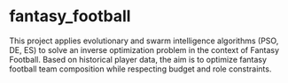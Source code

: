 # fantasy_football
This project applies evolutionary and swarm intelligence algorithms (PSO, DE, ES) to solve an inverse optimization problem in the context of Fantasy Football. Based on historical player data,  the aim is to optimize fantasy football team composition while respecting budget and role constraints.
